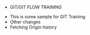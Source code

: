 - GIT/GIT FLOW TRAINING
* This is some sample for GIT Training
* Other changes
* Fetching Origin history
